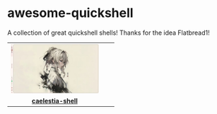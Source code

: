 # awesome-quickshell
A collection of great quickshell shells! Thanks for the idea Flatbread1!

|    |    |    |
|:-------:|:-------:|:---------:|
|<img src="/assets/caelestia.jpg" width=200>|    |    |
|**[caelestia-shell](https://github.com/caelestia-dots/shell)**|    |    |
